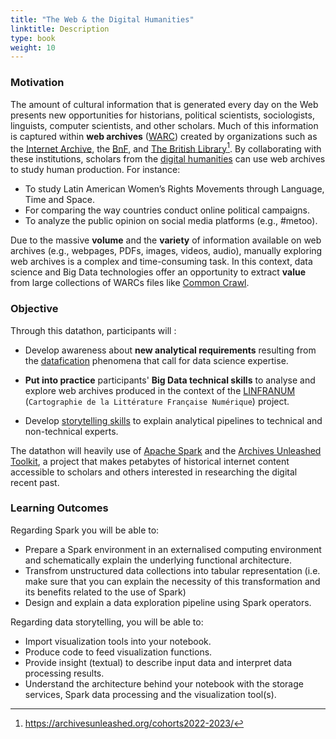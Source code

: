 ```yaml
---
title: "The Web & the Digital Humanities"
linktitle: Description
type: book
weight: 10
---
```


### Motivation

The amount of cultural information that is generated every day on the Web presents new opportunities for historians, political scientists, sociologists, linguists, computer scientists, and other scholars. Much of this information is captured within **web archives** ([WARC](https://en.wikipedia.org/wiki/Web_ARChive)) created by organizations such as the [Internet Archive](https://archive.org), the [BnF](https://www.bnf.fr/fr/archives-de-linternet), and [The British Library](https://www.bl.uk/collection-guides/uk-web-archive)[^1]. By collaborating with these institutions, scholars from the [digital humanities](https://en.wikipedia.org/wiki/Digital_humanities) can use web archives to study human production. For instance:

* To study Latin American Women’s Rights Movements through Language, Time and Space.
* For comparing the way countries conduct online political campaigns.
* To analyze the public opinion on social media platforms (e.g., #metoo).

Due to the massive **volume** and the **variety** of information available on web archives (e.g., webpages, PDFs, images, videos, audio), manually exploring web archives is a complex and time-consuming task. In this context, data science and Big Data technologies offer an opportunity to extract **value** from large collections of WARCs files like [Common Crawl](http://commoncrawl.org/).

[^1]: https://archivesunleashed.org/cohorts2022-2023/

### Objective

Through this datathon, participants will :

* Develop awareness about **new analytical requirements** resulting from the [datafication](https://en.wikipedia.org/wiki/Datafication) phenomena that call for data science expertise. 

* **Put into practice** participants' **Big Data technical skills** to analyse and explore web archives produced in the context of the [LINFRANUM](https://projet-lifranum.univ-lyon3.fr/) (`Cartographie de la Littérature Française Numérique`) project.

* Develop [storytelling skills](https://www.forbes.com/sites/brentdykes/2016/03/31/data-storytelling-the-essential-data-science-skill-everyone-needs/) to explain analytical pipelines to technical and non-technical experts.


The datathon will heavily use of [Apache Spark](http://spark.apache.org/) and the [Archives Unleashed Toolkit](https://archivesunleashed.org/about-project/), a project that makes petabytes of historical internet content accessible to scholars and others interested in researching the digital recent past.


### Learning Outcomes

Regarding Spark you will be able to:

* Prepare a Spark environment in an externalised computing environment and schematically explain the underlying functional architecture.
* Transfrom unstructured data collections into tabular representation (i.e. make sure that you can explain the necessity of this transformation and its benefits related to the use of Spark)
* Design and explain a data exploration pipeline using Spark operators.
 
Regarding data storytelling, you will be able to:

* Import visualization tools into your notebook.
* Produce code to feed visualization functions.
* Provide insight (textual) to describe input data and interpret data processing results.
* Understand the architecture behind your notebook with the storage services, Spark data processing and the visualization tool(s).

